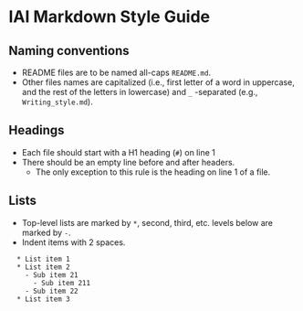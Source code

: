 # IAI Markdown Style Guide

## Naming conventions

  * README files are to be named all-caps `README.md`.
  * Other files names are capitalized (i.e., first letter of a word in uppercase, and the rest of the letters in lowercase) and `_` -separated (e.g., `Writing_style.md`).

## Headings

  * Each file should start with a H1 heading (`#`) on line 1
  * There should be an empty line before and after headers.
    - The only exception to this rule is the heading on line 1 of a file.

## Lists

  * Top-level lists are marked by `*`, second, third, etc. levels below are marked by `-`. 
  * Indent items with 2 spaces.

```
  * List item 1
  * List item 2
    - Sub item 21
      - Sub item 211
    - Sub item 22
  * List item 3
```
